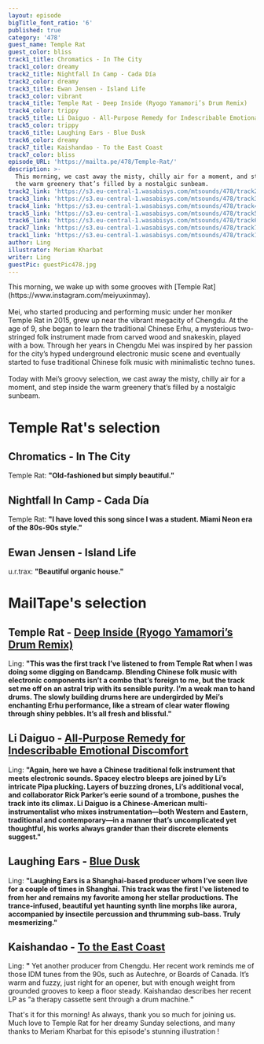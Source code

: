 ```yaml
---
layout: episode
bigTitle_font_ratio: '6'
published: true
category: '478'
guest_name: Temple Rat
guest_color: bliss
track1_title: Chromatics - In The City
track1_color: dreamy
track2_title: Nightfall In Camp - Cada Día
track2_color: dreamy
track3_title: Ewan Jensen - Island Life
track3_color: vibrant
track4_title: Temple Rat - Deep Inside (Ryogo Yamamori’s Drum Remix)
track4_color: trippy
track5_title: Li Daiguo - All-Purpose Remedy for Indescribable Emotional Discomfort
track5_color: trippy
track6_title: Laughing Ears - Blue Dusk
track6_color: dreamy
track7_title: Kaishandao - To the East Coast
track7_color: bliss
episode_URL: 'https://mailta.pe/478/Temple-Rat/'
description: >-
  This morning, we cast away the misty, chilly air for a moment, and step inside
  the warm greenery that’s filled by a nostalgic sunbeam.
track2_link: 'https://s3.eu-central-1.wasabisys.com/mtsounds/478/track2.mp3'
track3_link: 'https://s3.eu-central-1.wasabisys.com/mtsounds/478/track3.mp3'
track4_link: 'https://s3.eu-central-1.wasabisys.com/mtsounds/478/track4.mp3'
track5_link: 'https://s3.eu-central-1.wasabisys.com/mtsounds/478/track5.mp3'
track6_link: 'https://s3.eu-central-1.wasabisys.com/mtsounds/478/track6.mp3'
track7_link: 'https://s3.eu-central-1.wasabisys.com/mtsounds/478/track7.mp3'
track1_link: 'https://s3.eu-central-1.wasabisys.com/mtsounds/478/track1.mp3'
author: Ling
illustrator: Meriam Kharbat
writer: Ling
guestPic: guestPic478.jpg
---
```

<p id="introduction"> This morning, we wake up with some grooves with [Temple Rat](https://www.instagram.com/meiyuxinmay).
<br><br>
Mei, who started producing and performing music under her moniker Temple Rat in 2015, grew up near the vibrant megacity of Chengdu. At the age of 9, she began to learn the traditional Chinese Erhu, a mysterious two-stringed folk instrument made from carved wood and snakeskin, played with a bow. Through her years in Chengdu Mei was inspired by her passion for the city’s hyped underground electronic music scene and eventually started to fuse traditional Chinese folk music with minimalistic techno tunes.
<br><br>
Today with Mei’s groovy selection, we cast away the misty, chilly air for a moment, and step inside the warm greenery that’s filled by a nostalgic sunbeam.
</p>


# Temple Rat's selection

## Chromatics - In The City
Temple Rat: **"**Old-fashioned but simply beautiful.**"**

## Nightfall In Camp - Cada Día
Temple Rat: **"**I have loved this song since I was a student. Miami Neon era of the 80s-90s style.**"**

## Ewan Jensen - Island Life
u.r.trax: **"**Beautiful organic house.**"**


# MailTape's selection

## Temple Rat - [Deep Inside (Ryogo Yamamori’s Drum Remix)](https://kagerou.bandcamp.com/album/spring-dawn)
Ling: **"**This was the first track I’ve listened to from Temple Rat when I was doing some digging on Bandcamp. Blending Chinese folk music with electronic components isn’t a combo that’s foreign to me, but the track set me off on an astral trip with its sensible purity. I’m a weak man to hand drums. The slowly building drums here are undergirded by Mei’s enchanting Erhu performance, like a stream of clear water flowing through shiny pebbles. It’s all fresh and blissful.**"**

## Li Daiguo - [All-Purpose Remedy for Indescribable Emotional Discomfort](https://parkerli.bandcamp.com/album/free-world-music)
Ling: **"**Again, here we have a Chinese traditional folk instrument that meets electronic sounds. Spacey electro bleeps are joined by Li’s intricate Pipa plucking. Layers of buzzing drones, Li’s additional vocal, and collaborator Rick Parker’s eerie sound of a trombone, pushes the track into its climax. Li Daiguo is a Chinese-American multi-instrumentalist who mixes instrumentation—both Western and Eastern, traditional and contemporary—in a manner that’s uncomplicated yet thoughtful, his works always grander than their discrete elements suggest.**"**

## Laughing Ears - [Blue Dusk](https://laughingears.bandcamp.com/album/blue-dusk)
Ling: **"**Laughing Ears is a Shanghai-based producer whom I’ve seen live for a couple of times in Shanghai. This track was the first I've listened to from her and remains my favorite among her stellar productions. The trance-infused, beautiful yet haunting synth line morphs like aurora, accompanied by insectile percussion and thrumming sub-bass. Truly mesmerizing.**"**

## Kaishandao - [To the East Coast](https://kaishandao.bandcamp.com/album/homeland)
Ling: **"** Yet another producer from Chengdu. Her recent work reminds me of those IDM tunes from the 90s, such as Autechre, or Boards of Canada. It’s warm and fuzzy, just right for an opener, but with enough weight from grounded grooves to keep a floor steady. Kaishandao describes her recent LP as “a therapy cassette sent through a drum machine.**"**


<p id="outroduction">That's it for this morning! As always, thank you so much for joining us. Much love to Temple Rat for her dreamy Sunday selections, and many thanks to Meriam Kharbat for this episode's stunning illustration !</p>
